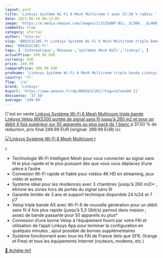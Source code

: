 ```yaml
---
layout: post
title: 'Linksys Système Wi-Fi 6 Mesh Multiroom t avec 37.50 % rabais '
date: 2021-06-29 06:13:05
image: 'https://m.media-amazon.com/images/I/31ZUdNP-BCL._SL500_._SL400_.jpg'
comments: true
category: ofertas
author: 'tole.es'
slug: 'B082G1C1KC-fr Linksys Système Wi-Fi 6 Mesh Multiroom triple bande...'
sku: 'B082G1C1KC-fr'
tags: [ 'Informatique','Réseaux','Systèmes Mesh WiFi','linksys', ]
actualPrice: 249.99 EUR
currency: EUR
price: 249.99
comparePrice: 399.99 EUR
prodname: 'Linksys Système Wi-Fi 6 Mesh Multiroom triple bande Linksys Velop MX5300  portée de signal sans fil jusqu’à 260 m2 et pour un débit 4 fois supérieur sur 50 appareils ou plus  pack de 1  blanc '
country: 'fr'
flag: '🇫🇷'
brand: 'Linksys'
buyurl: 'https://www.amazon.fr/dp/B082G1C1KC/?tag=tolees0d-21'
descuento: '37.50'
average: '249.99'
---
```


C'est en vente [Linksys Système Wi-Fi 6 Mesh Multiroom triple bande Linksys Velop MX5300  portée de signal sans fil jusqu’à 260 m2 et pour un débit 4 fois supérieur sur 50 appareils ou plus  pack de 1  blanc ](https://www.amazon.fr/dp/B082G1C1KC/?tag=tolees0d-21)  à  37.50 % de réduction, prix final  249.99 EUR (original: 399.99 EUR) ici:

[![Linksys Système Wi-Fi 6 Mesh Multiroom t](https://m.media-amazon.com/images/I/31ZUdNP-BCL._SL500_._SL400_.jpg)](https://www.amazon.fr/dp/B082G1C1KC/?tag=tolees0d-21)

ℹ️:

- Technologie Wi-Fi Intelligent Mesh pour vous connecter au signal sans fil le plus rapide et le plus puissant dès que vous vous déplacez d’une pièce à l’autre
- Connexion Wi-Fi rapide et fiable pour vidéos 4K HD en streaming, jeux vidéo et autres
- Système idéal pour les résidences avec 3 chambres (jusqu’à 260 m2)* ; élimine les zones hors de portée du signal sans fil
- Garantie limitée de 3 ans et support technique disponible 24 h/24 et 7 j/7
- Velop triple bande AX avec Wi-Fi 6 de nouvelle génération pour un débit sans fil 4 fois plus rapide (jusqu’à 5,3 Gbit/s) partout dans maison ; assez de bande passante pour 50 appareils ou plus*
- Connexion d’une borne Velop à l’équipement fourni par votre FAI et utilisation de l’appli Linksys App pour terminer la configuration en quelques minutes ; ajout possible de bornes supplémentaires
- Système fonctionnant avec tous les FAI de France (tels que SFR, Orange et Free) et tous les équipements Internet (routeurs, modems, etc.)

[🛒 Achète-le!!](https://www.amazon.fr/dp/B082G1C1KC/?tag=tolees0d-21)
